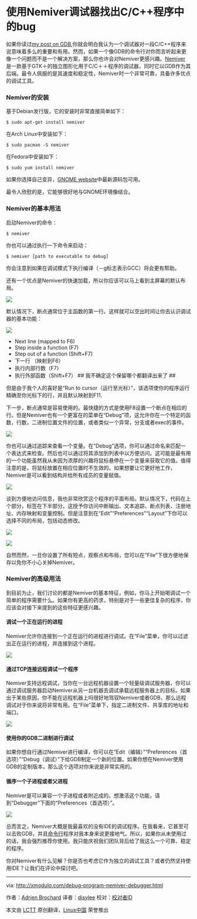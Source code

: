 使用Nemiver调试器找出C/C++程序中的bug
================================================================================

如果你读过[my post on GDB][1],你就会明白我认为一个调试器对一段C/C++程序来说意味着多么的重要和有用。然而，如果一个像GDB的命令行对你而言听起来更像一个问题而不是一个解决方案，那么你也许会对Nemiver更感兴趣。[Nemiver][2] 是一款基于GTK＋的独立图形化用于C/C＋＋程序的调试器，同时它以GDB作为其后端。最令人佩服的是其速度和稳定性，Nemiver时一个非常可靠，具备许多优点的调试工具。

###  Nemiver的安装 ###

基于Debian发行版，它的安装时非常直接简单如下：

    $ sudo apt-get install nemiver 

在Arch Linux中安装如下：

    $ sudo pacman -S nemiver 

在Fedora中安装如下：

    $ sudo yum install nemiver 

如果你选择自己变异，[GNOME website][3]中最新源码包可用。

最令人欣慰的是，它能够很好地与GNOME环境像结合。

###   Nemiver的基本用法 ###

启动Nemiver的命令：

    $ nemiver 

你也可以通过执行一下命令来启动：

    $ nemiver [path to executable to debug] 

你会注意到如果在调试模式下执行编译（－g标志表示GCC）将会更有帮助。

还有一个优点是Nemiver的快速加载，所以你应该可以马上看到主屏幕的默认布局。





![](https://farm9.staticflickr.com/8679/15535277554_d320f6692c_c.jpg)

默认情况下，断点通常位于主函数的第一行。这样就可以空出时间让你去认识调试器的基本功能：

![](https://farm9.staticflickr.com/8669/16131832596_bc68ae18a8_o.jpg)

- Next line (mapped to F6)
- Step inside a function (F7)
- Step out of a function (Shift+F7) 
- 下一行 （映射到F6）
- 执行内部行数（F7）
- 执行外部函数（Shift+F7）  ##  我不确定这个保留哪个都翻译出来了 ##

但是由于我个人的喜好是“Run to cursor（运行至光标）”，该选项使你的程序运行精确至你光标下的行，并且默认映射到F11.

下一步，断点通常是容易使用的。最快捷的方式是使用F8设置一个断点在相应的行。但是Nemiver也有一个更富在的菜单在“Debug”项，这允许你在一个特定的函数，行数，二进制位置文件的位置，或者类似一个异常，分支或者exec的事件。

![](https://farm8.staticflickr.com/7579/16157622315_d680a63896_z.jpg)


你也可以通过追踪来查看一个变量。在“Debug”选项，你可以通过命名来匹配一个表达式来检查。然后也可以通过将其添加到列表中以方便访问。这可能是最有用的一个功能虽然我从未因为浓厚的兴趣将鼠标悬停在一个变量来获取它的值。值得注意的是，将鼠标放置在相应位置时不生效的。如果想要让它更好地工作，Nemiver是可以看到结构并给所有成员的变量赋值。

![](https://farm8.staticflickr.com/7465/15970310470_7ed020c613.jpg)


谈到方便地访问信息，我也非常欣赏这个程序的平面布局。默认情况下，代码在上个部分，标签在下半部分。这授予你访问中断输出、文本追踪、断点列表、注册地址、内存映射和变量控制。但是注意到在“Edit”“Preferences”“Layout”下你可以选择不同的布局，包括动态修改。

![](https://farm9.staticflickr.com/8606/15971551549_00e4cdd32e_c.jpg)

![](https://farm8.staticflickr.com/7525/15535277594_026fef17c1_z.jpg)


自然而然，一旦你设置了所有短点，观察点和布局，您可以在“File”下很方便地保存以免你不小心关掉Nemiver。


###  Nemiver的高级用法 ### 


到目前为止，我们讨论的都是Nemiver的基本特征，例如，你马上开始喝调试一个简单的程序需要什么。如果你有更高的药求，特别是对于一些更佳复杂的程序，你应该会对接下来提到的这些特征更感兴趣。


#### 调试一个正在运行的进程 ####


Nemiver允许你连接到一个正在运行的进程进行调试。在“File”菜单，你可以过滤出正在运行的进程，并连接到这个进程。

![](https://farm9.staticflickr.com/8593/16155720571_00e4cdd32e_z.jpg)


#### 通过TCP连接远程调试一个程序 ####

Nemiver支持远程调试，当你在一台远程机器设置一个轻量级调试服务器，你可以通过调试服务器启动Nemiver从另一台机器去调试承载远程服务器上的目标。如果出于某些原因，你不能在远程机器上吗很好地驾驭Nemiver或者GDB，那么远程调试对于你来说将非常有用。在“File”菜单下，指定二进制文件、共享库的地址和端口。

![](https://farm8.staticflickr.com/7469/16131832746_c47dee4ef1.jpg)

#### 使用你的GDB二进制进行调试 ####

如果你想自行通过Nemiver进行编译，你可以在“Edit（编辑）”“Preferences（首选项）”“Debug（调试）”下给GDB制定一个新的位置。如果你想在Nemiver使用GDB的定制版本，那么这个选项对你来说是非常实用的。


#### 循序一个子进程或者父进程 ####

Nemiver是可以兼容一个子进程或者附近成的。想激活这个功能，请到“Debugger”下面的“Preferences（首选项）”。

![](https://farm8.staticflickr.com/7512/16131832716_5724ff434c_z.jpg)

总而言之，Nemiver大概是我最喜欢的没有IDE的调试程序。在我看来，它甚至可以击败GDB，并且[命令行][4]程序对我本身来说更接地气。所以，如果你从未使用过的话，我会强烈推荐你使用。我只能庆祝我们团队背后给了我这么一个可靠、稳定的程序。

你对Nemiver有什么见解？你是否也考虑它作为独立的调试工具？或者仍然坚持使用IDE？让我们在评论中探讨吧。

--------------------------------------------------------------------------------

via: http://xmodulo.com/debug-program-nemiver-debugger.html

作者：[Adrien Brochard][a]
译者：[disylee](https://github.com/disylee)
校对：[校对者ID](https://github.com/校对者ID)

本文由 [LCTT](https://github.com/LCTT/TranslateProject) 原创翻译，[Linux中国](http://linux.cn/) 荣誉推出

[a]:http://xmodulo.com/author/adrien
[1]:http://xmodulo.com/gdb-command-line-debugger.html
[2]:https://wiki.gnome.org/Apps/Nemiver
[3]:https://download.gnome.org/sources/nemiver/0.9/
[4]:http://xmodulo.com/recommend/linuxclibook
